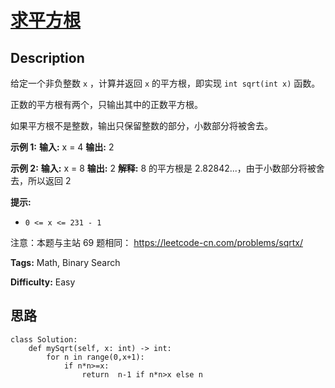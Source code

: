 # [求平方根][title]

## Description

给定一个非负整数 `x` ，计算并返回 `x` 的平方根，即实现 `int sqrt(int x)` 函数。

正数的平方根有两个，只输出其中的正数平方根。

如果平方根不是整数，输出只保留整数的部分，小数部分将被舍去。



**示例 1:**
            **输入:** x = 4    **输出:** 2    

**示例 2:**
            **输入:** x = 8    **输出:** 2    **解释:** 8 的平方根是 2.82842...，由于小数部分将被舍去，所以返回 2    



**提示:**

  * `0 <= x <= 231 - 1`



注意：本题与主站 69 题相同： <https://leetcode-cn.com/problems/sqrtx/>


**Tags:** Math, Binary Search

**Difficulty:** Easy

## 思路

``` python3
class Solution:
    def mySqrt(self, x: int) -> int:
        for n in range(0,x+1):
            if n*n>=x:                
                return  n-1 if n*n>x else n        
```

[title]: https://leetcode-cn.com/problems/jJ0w9p
